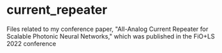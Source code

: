 # current_repeater
Files related to my conference paper, "All-Analog Current Repeater for Scalable Photonic Neural Networks," which was published in the FiO+LS 2022 conference
